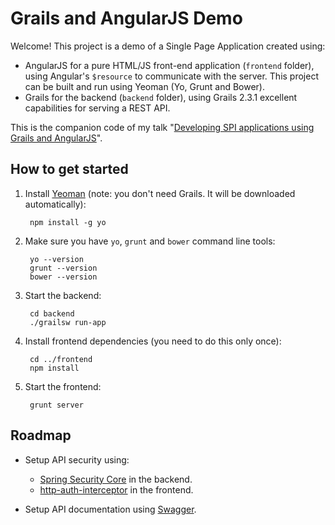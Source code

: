 # Grails and AngularJS Demo

Welcome! This project is a demo of a Single Page Application created using:

* AngularJS for a pure HTML/JS front-end application (`frontend` folder), using Angular's `$resource` to communicate with the server. This project can be built and run using Yeoman (Yo, Grunt and Bower).
* Grails for the backend (`backend` folder), using Grails 2.3.1 excellent capabilities for serving a REST API.

This is the companion code of my talk "[Developing SPI applications using Grails and AngularJS](http://www.slideshare.net/alvarosanchezmariscal/codemotion2013)".

## How to get started

1. Install [Yeoman](http://yeoman.io) (note: you don't need Grails. It will be downloaded automatically):

        npm install -g yo

2. Make sure you have `yo`, `grunt` and `bower` command line tools:

        yo --version
        grunt --version
        bower --version

3. Start the backend:

        cd backend
        ./grailsw run-app

4. Install frontend dependencies (you need to do this only once):

        cd ../frontend
        npm install

5. Start the frontend:

        grunt server

## Roadmap

* Setup API security using:

    * [Spring Security Core](http://grails.org/plugin/spring-security-core) in the backend.
    * [http-auth-interceptor](http://ngmodules.org/modules/http-auth-interceptor) in the frontend.

* Setup API documentation using [Swagger](https://developers.helloreverb.com/swagger/).